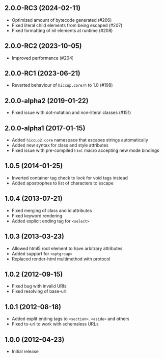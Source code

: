 ## 2.0.0-RC3 (2024-02-11)

* Optimized amount of bytecode generated (#206)
* Fixed literal child elements from being escaped (#207)
* Fixed formatting of nil elements at runtime (#208)

## 2.0.0-RC2 (2023-10-05)

* Improved performance (#204)

## 2.0.0-RC1 (2023-06-21)

* Reverted behaviour of `hiccup.core/h` to 1.0 (#198)

## 2.0.0-alpha2 (2019-01-22)

* Fixed issue with dot-notation and non-literal classes (#151)

## 2.0.0-alpha1 (2017-01-15)

* Added `hiccup2.core` namespace that escapes strings automatically
* Added new syntax for class and style attributes
* Fixed issue with pre-compiled `html` macro accepting new mode bindings

## 1.0.5 (2014-01-25)

* Inverted container tag check to look for void tags instead
* Added apostrophes to list of characters to escape

## 1.0.4 (2013-07-21)

* Fixed merging of class and id attributes
* Fixed keyword rendering
* Added explicit ending tag for `<select>`

## 1.0.3 (2013-03-23)

* Allowed html5 root element to have arbitrary attributes
* Added support for `<optgroup>`
* Replaced render-html multimethod with protocol

## 1.0.2 (2012-09-15)

* Fixed bug with invalid URIs
* Fixed resolving of base-url

## 1.0.1 (2012-08-18)

* Added explit ending tags to `<section>`, `<aside>` and others
* Fixed to-uri to work with schemaless URLs

## 1.0.0 (2012-04-23)

* Initial release
